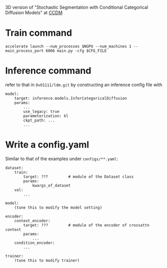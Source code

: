3D version of "Stochastic Segmentation with Conditional Categorical Diffusion Models" at [CCDM](https://github.com/LarsDoorenbos/ccdm-stochastic-segmentation)

# Train command
`accelerate launch --num_processes $NGPU --num_machines 1 --main_process_port 6066 main.py -cfg $CFG_FILE`

# Inference command
refer to that in `OvO1111/ldm.git` by constructing an inference config file with
```
model:
    target: inference.models.InferCategoricalDiffusion
    params:
        ...
        use_legacy: true
        parameterization: kl 
        ckpt_path: ...
        ...
```

# Write a config.yaml
Similar to that of the examples under `configs/**.yaml`:
```
dataset:
    train:
        target: ???         # module of the Dataset class
        params:
            kwargs_of_dataset
    val:
        ...

model:
    (tune this to modify the model setting)

encoder:
    context_encoder:
        target: ???         # module of the encoder of crossattn context
        params:
            ...
    condition_encoder:
        ...

trainer:
    (tune this to modify trainer)
```